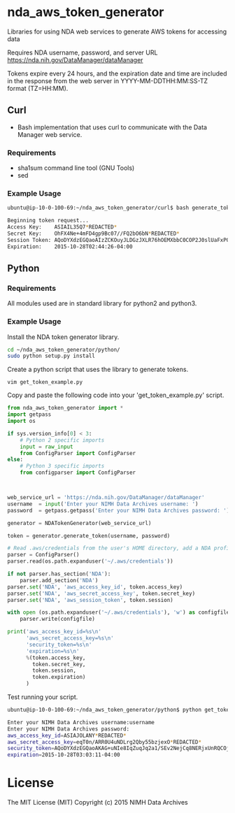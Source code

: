 # nda_aws_token_generator
Libraries for using NDA web services to generate AWS tokens for accessing data

Requires NDA username, password, and server URL https://nda.nih.gov/DataManager/dataManager

Tokens expire every 24 hours, and the expiration date and time are included in the response from the web server in YYYY-MM-DDTHH:MM:SS-TZ format (TZ=HH:MM).

## Curl

- Bash implementation that uses curl to communicate with the Data Manager web service.

### Requirements

- sha1sum command line tool (GNU Tools)
- sed

### Example Usage

``` bash
ubuntu@ip-10-0-100-69:~/nda_aws_token_generator/curl$ bash generate_token.sh 'username' 'password' 'https://nda.nih.gov/DataManager/dataManager'

Beginning token request...
Access Key:    ASIAIL35Q7*REDACTED*
Secret Key:    OhFX4Ne+4mFD4gp9Bc07//FQ2bO6bN*REDACTED*
Session Token: AQoDYXdzEGQaoAIzZCKOuyJLDGzJXLR76hOEMXbbC0COP2J0slUaFxPQhZBWO6BG7VEfz6JteOodJkBAXQHS/h7SqJCDE2Jtu8ygYejvl8J8ykpYKWa3fhC+b0jxD5nuUbk/06wjfkYWBLNI1JoH1cskRBe0kxq9/ozIFnikcibjIWwTEYGHpGPydvEv1zc5eG0QAIaDP2RPePyK6DRLPHWINabOjV2drNQdi8r6CPndDNRFUvnyHnueuwEYuqIxaV4PqVkUaQvSGtLBVBaD/+pKNARJRMJxIQkeYeckBUBQArVxEpcQhqCMJ6dBwOMzi6XUkS4vMNhjIWlEmLN4Pb2BRZUSVZh1n78VICkD3CSx6tfjHuKHwC9HrXSmuJGtAiMYoMafZKUkTkogioy/sQU=
Expiration:    2015-10-28T02:44:26-04:00
```


## Python

### Requirements

All modules used are in standard library for python2 and python3.

### Example Usage

Install the NDA token generator library.

``` bash
cd ~/nda_aws_token_generator/python/
sudo python setup.py install
```
Create a python script that uses the library to generate tokens.

```
vim get_token_example.py
```

Copy and paste the following code into your 'get_token_example.py' script.

``` python
from nda_aws_token_generator import *
import getpass
import os

if sys.version_info[0] < 3:
    # Python 2 specific imports
    input = raw_input
    from ConfigParser import ConfigParser
else:
    # Python 3 specific imports
    from configparser import ConfigParser



web_service_url = 'https://nda.nih.gov/DataManager/dataManager'
username  = input('Enter your NIMH Data Archives username: ')
password  = getpass.getpass('Enter your NIMH Data Archives password: ')

generator = NDATokenGenerator(web_service_url)

token = generator.generate_token(username, password)

# Read .aws/credentials from the user's HOME directory, add a NDA profile, and update with credentials
parser = ConfigParser()
parser.read(os.path.expanduser('~/.aws/credentials'))

if not parser.has_section('NDA'):
    parser.add_section('NDA')
parser.set('NDA', 'aws_access_key_id', token.access_key)
parser.set('NDA', 'aws_secret_access_key', token.secret_key)
parser.set('NDA', 'aws_session_token', token.session)

with open (os.path.expanduser('~/.aws/credentials'), 'w') as configfile:
    parser.write(configfile)

print('aws_access_key_id=%s\n'
      'aws_secret_access_key=%s\n'
      'security_token=%s\n'
      'expiration=%s\n' 
      %(token.access_key,
        token.secret_key,
        token.session,
        token.expiration)
      )

```

Test running your script.

``` bash
ubuntu@ip-10-0-100-69:~/nda_aws_token_generator/python$ python get_token_example.py 

Enter your NIMH Data Archives username:username
Enter your NIMH Data Archives password:
aws_access_key_id=ASIAJOLANY*REDACTED*
aws_secret_access_key=eqT0n/ARR0U4uNDLrg2Qby55bzjexO*REDACTED*
security_token=AQoDYXdzEGQaoAKAG+uNIe8IqZuqJq2a1/SEv2NejCq8NERjxUnRQCOjJXwp2eH/g1lZGPQ1rdEKS5wP5QjvcsmrDU8JBrp5tLvv+IzWWwJ71u76/isRrMKtO8/LujaJHWW99UekZFQ5vS4moVt451bNggmK4+tq+naFuhyI0EkpqFB1PKfELFMhI7vpdt2oJltbs89oz5zHvCFiVoYGbPqtrdBMw8em9HmDqYRT+qdCpiUfN5ygWDlwFJS92tX5hzwmbUpz31190bdgcgfGhpAg/8sCWYEQutlgGr0kAX1nnEU0mmTn0mHEBQnQlsOPgtn1MjvgFaYxQluS2eVWIOc04n4ZCp9tVAU9dj5QcE6dflQZI4pw2da8Db1tDh2DnE5EybDOXg3xQNwg75S/sQU=
expiration=2015-10-28T03:03:11-04:00

```
# License

The MIT License (MIT)
Copyright (c) 2015 NIMH Data Archives

